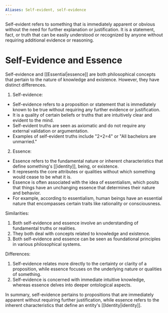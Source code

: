 ```yaml
---
Aliases: Self-evident, self-evidence
---
```


Self-evident refers to something that is immediately apparent or obvious without the need for further explanation or justification. It is a statement, fact, or truth that can be easily understood or recognized by anyone without requiring additional evidence or reasoning.

# Self-Evidence and Essence

Self-evidence and [[Essential|essence]] are both philosophical concepts that pertain to the nature of knowledge and existence. However, they have distinct differences.

1. Self-evidence:
- Self-evidence refers to a proposition or statement that is immediately known to be true without requiring any further evidence or justification.
- It is a quality of certain beliefs or truths that are intuitively clear and evident to the mind.
- Self-evident truths are seen as axiomatic and do not require any external validation or argumentation.
- Examples of self-evident truths include "2+2=4" or "All bachelors are unmarried."

2. Essence:
- Essence refers to the fundamental nature or inherent characteristics that define something's [[identity]], being, or existence.
- It represents the core attributes or qualities without which something would cease to be what it is.
- Essence is often associated with the idea of essentialism, which posits that things have an unchanging essence that determines their nature and behavior.
- For example, according to essentialism, human beings have an essential nature that encompasses certain traits like rationality or consciousness.

Similarities:
1. Both self-evidence and essence involve an understanding of fundamental truths or realities.
2. They both deal with concepts related to knowledge and existence.
3. Both self-evidence and essence can be seen as foundational principles in various philosophical systems.

Differences:
1. Self-evidence relates more directly to the certainty or clarity of a proposition, while essence focuses on the underlying nature or qualities of something.
2. Self-evidence is concerned with immediate intuitive knowledge, whereas essence delves into deeper ontological aspects.

In summary, self-evidence pertains to propositions that are immediately apparent without requiring further justification, while essence refers to the inherent characteristics that define an entity's [[Identity|identity]].